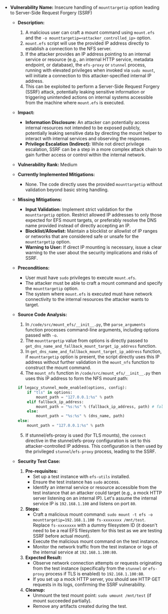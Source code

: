 *   **Vulnerability Name:** Insecure handling of `mounttargetip` option leading to Server-Side Request Forgery (SSRF)

    *   **Description:**
        1.  A malicious user can craft a mount command using `mount.efs` and the `-o mounttargetip=<attacker_controlled_ip>` option.
        2.  `mount.efs` script will use the provided IP address directly to establish a connection to the NFS server.
        3.  If the attacker provides an IP address pointing to an internal service or resource (e.g., an internal HTTP service, metadata endpoint, or database), the `efs-proxy` or `stunnel` process, running with elevated privileges when invoked via `sudo mount`, will initiate a connection to this attacker-specified internal IP address.
        4.  This can be exploited to perform a Server-Side Request Forgery (SSRF) attack, potentially leaking sensitive information or triggering unintended actions on internal systems accessible from the machine where `mount.efs` is executed.

    *   **Impact:**
        *   **Information Disclosure:** An attacker can potentially access internal resources not intended to be exposed publicly, potentially leaking sensitive data by directing the mount helper to interact with internal services and observing the responses.
        *   **Privilege Escalation (Indirect):** While not direct privilege escalation, SSRF can be a step in a more complex attack chain to gain further access or control within the internal network.

    *   **Vulnerability Rank:** Medium

    *   **Currently Implemented Mitigations:**
        *   None. The code directly uses the provided `mounttargetip` without validation beyond basic string handling.

    *   **Missing Mitigations:**
        *   **Input Validation:** Implement strict validation for the `mounttargetip` option. Restrict allowed IP addresses to only those expected for EFS mount targets, or preferably resolve the DNS name provided instead of directly accepting an IP.
        *   **Blocklist/Allowlist:**  Maintain a blocklist or allowlist of IP ranges or networks that are considered safe or unsafe for the `mounttargetip` option.
        *   **Warning to User:** If direct IP mounting is necessary, issue a clear warning to the user about the security implications and risks of SSRF.

    *   **Preconditions:**
        *   User must have `sudo` privileges to execute `mount.efs`.
        *   The attacker must be able to craft a mount command and specify the `mounttargetip` option.
        *   The system where `mount.efs` is executed must have network connectivity to the internal resources the attacker wants to target.

    *   **Source Code Analysis:**
        1.  In `/code/src/mount_efs/__init__.py`, the `parse_arguments` function processes command-line arguments, including options passed with `-o`.
        2.  The `mounttargetip` value from options is directly passed to `get_dns_name_and_fallback_mount_target_ip_address` function.
        3.  In `get_dns_name_and_fallback_mount_target_ip_address` function, if `mounttargetip` option is present, the script directly uses this IP address without further validation in the `mount_nfs` function to construct the mount command.
        4.  The `mount_nfs` function in `/code/src/mount_efs/__init__.py` then uses this IP address to form the NFS mount path:
        ```python
        if legacy_stunnel_mode_enabled(options, config):
            if "tls" in options:
                mount_path = "127.0.0.1:%s" % path
            elif fallback_ip_address:
                mount_path = "%s:%s" % (fallback_ip_address, path) # fallback_ip_address can be attacker controlled via mounttargetip
            else:
                mount_path = "%s:%s" % (dns_name, path)
        else:
            mount_path = "127.0.0.1:%s" % path
        ```
        5.  If stunnel/efs-proxy is used (for TLS mounts), the `connect` directive in the stunnel/efs-proxy configuration is set to this attacker-controlled IP address. This configuration is then used by the privileged `stunnel`/`efs-proxy` process, leading to the SSRF.

    *   **Security Test Case:**
        1.  **Pre-requisites:**
            *   Set up a test instance with `efs-utils` installed.
            *   Ensure the test instance has `sudo` access.
            *   Identify an internal service or resource accessible from the test instance that an attacker could target (e.g., a mock HTTP server listening on an internal IP). Let's assume the internal service IP is `192.168.1.100` and listens on port `80`.
        2.  **Steps:**
            *   Craft a malicious mount command: `sudo mount -t efs -o mounttargetip=192.168.1.100 fs-xxxxxxxx /mnt/test`. Replace `fs-xxxxxxxx` with a dummy filesystem ID (it doesn't need to be a real EFS filesystem for this test as we are testing SSRF before actual mount).
            *   Execute the malicious mount command on the test instance.
            *   Monitor the network traffic from the test instance or logs of the internal service at `192.168.1.100:80`.
        3.  **Expected Result:**
            *   Observe network connection attempts or requests originating from the test instance (specifically from the `stunnel` or `efs-proxy` process if TLS is enabled) to `192.168.1.100:80`.
            *   If you set up a mock HTTP server, you should see HTTP GET requests in its logs, confirming the SSRF vulnerability.
        4.  **Cleanup:**
            *   Unmount the test mount point: `sudo umount /mnt/test` (if mount succeeded partially).
            *   Remove any artifacts created during the test.